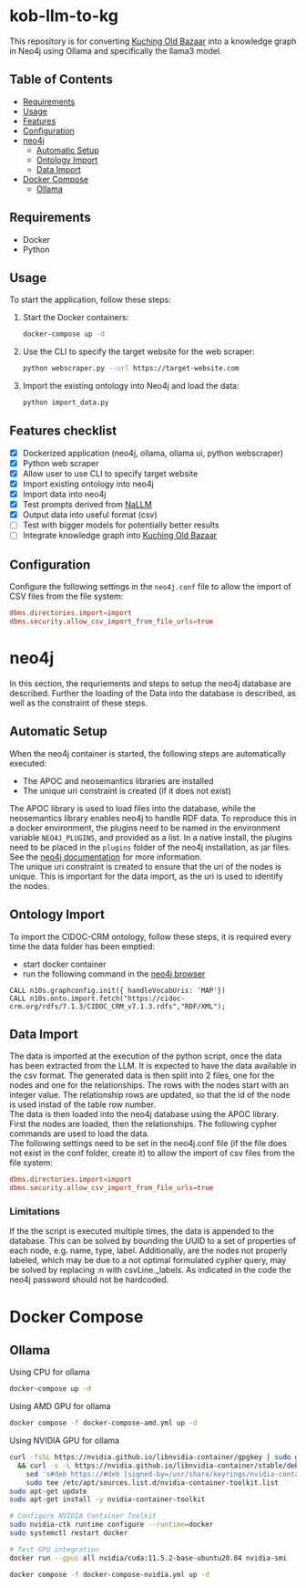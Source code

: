 # kob-llm-to-kg
This repository is for converting [Kuching Old Bazaar](https://kcholdbazaar.com/) into a knowledge graph in Neo4j using Ollama and specifically the llama3 model.

## Table of Contents
- [Requirements](#requirements)
- [Usage](#usage)
- [Features](#features-checklist)
- [Configuration](#configuration)
- [neo4j](#neo4j)
  - [Automatic Setup](#automatic-setup)
  - [Ontology Import](#ontology-import)
  - [Data Import](#data-import)
- [Docker Compose](#docker-compose)
  - [Ollama](#ollama)

## Requirements
- Docker
- Python

## Usage
To start the application, follow these steps:
1. Start the Docker containers:
    ```sh
    docker-compose up -d
    ```
2. Use the CLI to specify the target website for the web scraper:
    ```sh
    python webscraper.py --url https://target-website.com
    ```
3. Import the existing ontology into Neo4j and load the data:
    ```sh
    python import_data.py
    ```

## Features checklist
- [x] Dockerized application (neo4j, ollama, ollama ui, python webscraper)
- [x] Python web scraper
- [x] Allow user to use CLI to specify target website
- [x] Import existing ontology into neo4j
- [x] Import data into neo4j
- [x] Test prompts derived from [NaLLM](https://github.com/neo4j/NaLLM)
- [x] Output data into useful format (csv) 
- [ ] Test with bigger models for potentially better results
- [ ] Integrate knowledge graph into [Kuching Old Bazaar](https://kcholdbazaar.com/)

## Configuration
Configure the following settings in the `neo4j.conf` file to allow the import of CSV files from the file system:
```conf
dbms.directories.import=import
dbms.security.allow_csv_import_from_file_urls=true
```

# neo4j 

In this section, the requriements and steps to setup the neo4j database are described. Further the loading of the Data into the database is described, as well as the constraint of these steps.

## Automatic Setup

When the neo4j container is started, the following steps are automatically executed:
- The APOC and neosemantics libraries are installed
- The unique uri constraint is created (if it does not exist)

The APOC library is used to load files into the database, while the neosemantics library enables neo4j to handle RDF data. To reproduce this in a docker environment, the plugins need to be named in the environment variable `NEO4J_PLUGINS`, and provided as a list. In a native install, the plugins need to be placed in the `plugins` folder of the neo4j installation, as jar files. See the [neo4j documentation](https://neo4j.com/docs/operations-manual/current/configuration/plugins/) for more information.  
The unique uri constraint is created to ensure that the uri of the nodes is unique. This is important for the data import, as the uri is used to identify the nodes.

## Ontology Import

To import the CIDOC-CRM ontology, follow these steps, it is required every time the data folder has been emptied:
- start docker container
- run the following command in the [neo4j browser](https://neo4j.com/docs/browser-manual/current/about-browser/)

``` cypher
CALL n10s.graphconfig.init({ handleVocabUris: 'MAP'})
CALL n10s.onto.import.fetch("https://cidoc-crm.org/rdfs/7.1.3/CIDOC_CRM_v7.1.3.rdfs","RDF/XML");
```

## Data Import

The data is imported at the execution of the python script, once the data has been extracted from the LLM. It is expected to have the data available in the csv format. The generated data is then split into 2 files, one for the nodes and one for the relationships. The rows with the nodes start with an integer value. The relationship rows are updated, so that the id of the node is used instad of the table row number.  
The data is then loaded into the neo4j database using the APOC library. First the nodes are loaded, then the relationships. The following cypher commands are used to load the data.  
The following settings need to be set in the neo4j.conf file (if the file does not exist in the conf folder, create it) to allow the import of csv files from the file system:

```conf
dbms.directories.import=import
dbms.security.allow_csv_import_from_file_urls=true
```

### Limitations
If the the script is executed multiple times, the data is appended to the database. This can be solved by bounding the UUID to a set of properties of each node, e.g. name, type, label. Additionally, are the nodes not properly labeled, which may be due to a not optimal formulated cypher query, may be solved by replacing :n with csvLine._labels. As indicated in the code the neo4j password should not be hardcoded.

# Docker Compose
## Ollama
Using CPU for ollama
``` bash
docker-compose up -d
```

Using AMD GPU for ollama
``` bash
docker compose -f docker-compose-amd.yml up -d
```

Using NVIDIA GPU for ollama
``` bash
curl -fsSL https://nvidia.github.io/libnvidia-container/gpgkey | sudo gpg --dearmor -o /usr/share/keyrings/nvidia-container-toolkit-keyring.gpg \
  && curl -s -L https://nvidia.github.io/libnvidia-container/stable/deb/nvidia-container-toolkit.list | \
    sed 's#deb https://#deb [signed-by=/usr/share/keyrings/nvidia-container-toolkit-keyring.gpg] https://#g' | \
    sudo tee /etc/apt/sources.list.d/nvidia-container-toolkit.list
sudo apt-get update
sudo apt-get install -y nvidia-container-toolkit

# Configure NVIDIA Container Toolkit
sudo nvidia-ctk runtime configure --runtime=docker
sudo systemctl restart docker

# Test GPU integration
docker run --gpus all nvidia/cuda:11.5.2-base-ubuntu20.04 nvidia-smi

docker compose -f docker-compose-nvidia.yml up -d
```
